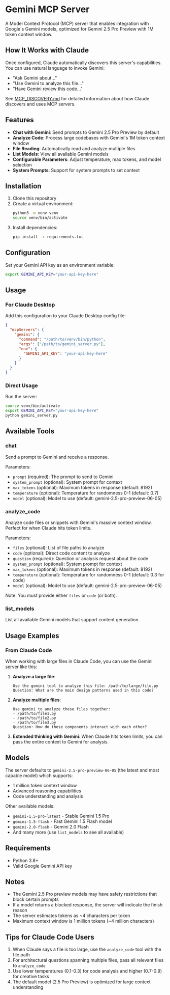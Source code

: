 # Gemini MCP Server

A Model Context Protocol (MCP) server that enables integration with Google's Gemini models, optimized for Gemini 2.5 Pro Preview with 1M token context window.

## How It Works with Claude

Once configured, Claude automatically discovers this server's capabilities. You can use natural language to invoke Gemini:
- "Ask Gemini about..."
- "Use Gemini to analyze this file..."
- "Have Gemini review this code..."

See [MCP_DISCOVERY.md](MCP_DISCOVERY.md) for detailed information about how Claude discovers and uses MCP servers.

## Features

- **Chat with Gemini**: Send prompts to Gemini 2.5 Pro Preview by default
- **Analyze Code**: Process large codebases with Gemini's 1M token context window
- **File Reading**: Automatically read and analyze multiple files
- **List Models**: View all available Gemini models
- **Configurable Parameters**: Adjust temperature, max tokens, and model selection
- **System Prompts**: Support for system prompts to set context

## Installation

1. Clone this repository
2. Create a virtual environment:
   ```bash
   python3 -m venv venv
   source venv/bin/activate
   ```
3. Install dependencies:
   ```bash
   pip install -r requirements.txt
   ```

## Configuration

Set your Gemini API key as an environment variable:
```bash
export GEMINI_API_KEY="your-api-key-here"
```

## Usage

### For Claude Desktop

Add this configuration to your Claude Desktop config file:

```json
{
  "mcpServers": {
    "gemini": {
      "command": "/path/to/venv/bin/python",
      "args": ["/path/to/gemini_server.py"],
      "env": {
        "GEMINI_API_KEY": "your-api-key-here"
      }
    }
  }
}
```

### Direct Usage

Run the server:
```bash
source venv/bin/activate
export GEMINI_API_KEY="your-api-key-here"
python gemini_server.py
```

## Available Tools

### chat
Send a prompt to Gemini and receive a response.

Parameters:
- `prompt` (required): The prompt to send to Gemini
- `system_prompt` (optional): System prompt for context
- `max_tokens` (optional): Maximum tokens in response (default: 8192)
- `temperature` (optional): Temperature for randomness 0-1 (default: 0.7)
- `model` (optional): Model to use (default: gemini-2.5-pro-preview-06-05)

### analyze_code
Analyze code files or snippets with Gemini's massive context window. Perfect for when Claude hits token limits.

Parameters:
- `files` (optional): List of file paths to analyze
- `code` (optional): Direct code content to analyze
- `question` (required): Question or analysis request about the code
- `system_prompt` (optional): System prompt for context
- `max_tokens` (optional): Maximum tokens in response (default: 8192)
- `temperature` (optional): Temperature for randomness 0-1 (default: 0.3 for code)
- `model` (optional): Model to use (default: gemini-2.5-pro-preview-06-05)

Note: You must provide either `files` or `code` (or both).

### list_models
List all available Gemini models that support content generation.

## Usage Examples

### From Claude Code

When working with large files in Claude Code, you can use the Gemini server like this:

1. **Analyze a large file**:
   ```
   Use the gemini tool to analyze this file: /path/to/large/file.py
   Question: What are the main design patterns used in this code?
   ```

2. **Analyze multiple files**:
   ```
   Use gemini to analyze these files together:
   - /path/to/file1.py
   - /path/to/file2.py
   - /path/to/file3.py
   Question: How do these components interact with each other?
   ```

3. **Extended thinking with Gemini**:
   When Claude hits token limits, you can pass the entire context to Gemini for analysis.

## Models

The server defaults to `gemini-2.5-pro-preview-06-05` (the latest and most capable model) which supports:
- 1 million token context window
- Advanced reasoning capabilities
- Code understanding and analysis

Other available models:
- `gemini-1.5-pro-latest` - Stable Gemini 1.5 Pro
- `gemini-1.5-flash` - Fast Gemini 1.5 Flash model
- `gemini-2.0-flash` - Gemini 2.0 Flash
- And many more (use `list_models` to see all available)

## Requirements

- Python 3.8+
- Valid Google Gemini API key

## Notes

- The Gemini 2.5 Pro preview models may have safety restrictions that block certain prompts
- If a model returns a blocked response, the server will indicate the finish reason
- The server estimates tokens as ~4 characters per token
- Maximum context window is 1 million tokens (~4 million characters)

## Tips for Claude Code Users

1. When Claude says a file is too large, use the `analyze_code` tool with the file path
2. For architectural questions spanning multiple files, pass all relevant files to `analyze_code`
3. Use lower temperatures (0.1-0.3) for code analysis and higher (0.7-0.9) for creative tasks
4. The default model (2.5 Pro Preview) is optimized for large context understanding